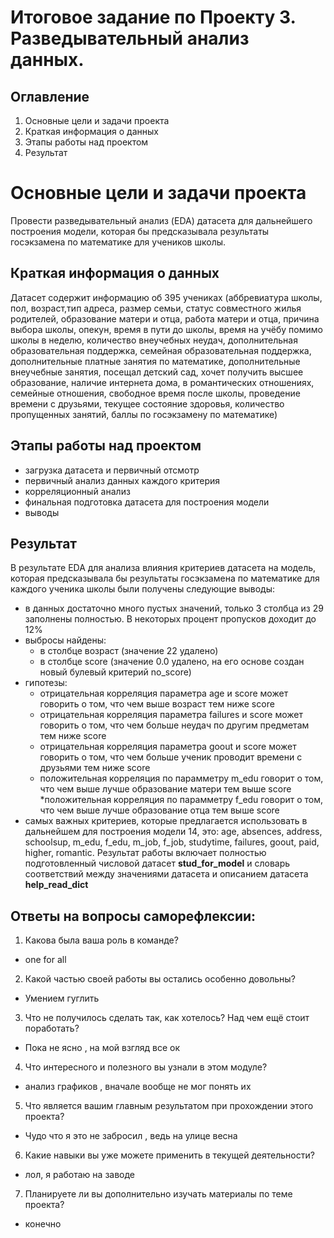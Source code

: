 # Итоговое задание по Проекту 3. Разведывательный анализ данных.
## Оглавление
1. Основные цели и задачи проекта
2. Краткая информация о данных
3. Этапы работы над проектом
4. Результат
# Основные цели и задачи проекта
Провести разведывательный анализ (EDA) датасета для дальнейшего построения модели, которая бы предсказывала результаты госэкзамена по математике для учеников школы.
## Краткая информация о данных
Датасет содержит информацию об 395 учениках (аббревиатура школы, пол, возраст,тип адреса, размер семьи, статус совместного жилья родителей, образование матери и отца, работа матери и отца, причина выбора школы, опекун, время в пути до школы, время на учёбу помимо школы в неделю, количество внеучебных неудач, дополнительная образовательная поддержка, семейная образовательная поддержка, дополнительные платные занятия по математике, дополнительные внеучебные занятия, посещал детский сад, хочет получить высшее образование, наличие интернета дома, в романтических отношениях, семейные отношения, свободное время после школы, проведение времени с друзьями, текущее состояние здоровья, количество пропущенных занятий, баллы по госэкзамену по математике)

## Этапы работы над проектом
* загрузка датасета и первичный отсмотр
* первичный анализ данных каждого критерия
* корреляционный анализ
* финальная подготовка датасета для построения модели
* выводы
## Результат
В результате EDA для анализа влияния критериев датасета на модель, которая предсказывала бы результаты госэкзамена по математике для каждого ученика школы были получены следующие выводы:

* в данных достаточно много пустых значений, только 3 столбца из 29 заполнены полностью. В некоторых процент пропусков доходит до 12%
* выбросы найдены:
  * в столбце возраст (значение 22 удалено)
  * в столбце score (значение 0.0 удалено, на его основе создан новый булевый критерий no_score)
* гипотезы:
  * отрицательная корреляция параметра age и score может говорить о том, что чем выше возраст тем ниже score
  * отрицательная корреляция параметра failures и score может говорить о том, что чем больше неудач по другим предметам тем ниже score
  * отрицательная корреляция параметра goout и score может говорить о том, что чем больше ученик проводит времени с друзьями тем ниже score
  * положительная корреляция по парамметру m_edu говорит о том, что чем выше лучше образование матери тем выше score
  *положительная корреляция по парамметру f_edu говорит о том, что чем выше лучше образование отца тем выше score
* cамых важных критериев, которые предлагается использовать в дальнейшем для построения модели 14, это: age, absences, address, schoolsup, m_edu, f_edu, m_job, f_job, studytime, failures, goout, paid, higher, romantic.
Результат работы включает полностью подготовленный числовой датасет **stud_for_model** и словарь соответствий между значениями датасета и описанием датасета **help_read_dict**
## Ответы на вопросы саморефлексии:
1. Какова была ваша роль в команде?
* one for all
2. Какой частью своей работы вы остались особенно довольны?
* Умением гуглить
3. Что не получилось сделать так, как хотелось? Над чем ещё стоит поработать?
* Пока не ясно , на мой взгляд  все ок
4. Что интересного и полезного вы узнали в этом модуле?
* анализ графиков , вначале вообще не мог понять их
5. Что является вашим главным результатом при прохождении этого проекта?
* Чудо что я это не забросил , ведь на улице весна
6. Какие навыки вы уже можете применить в текущей деятельности?
* лол, я работаю на заводе
7. Планируете ли вы дополнительно изучать материалы по теме проекта?
* конечно 
